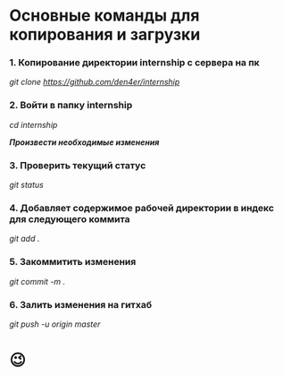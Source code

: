 
# Основные команды для копирования и загрузки 

### 1. Копирование директории internship с сервера на пк

*git clone https://github.com/den4er/internship* 

### 2. Войти в папку internship

*cd internship* 

***Произвести необходимые изменения***

### 3. Проверить текущий статус

*git status*

### 4. Добавляет содержимое рабочей директории в индекс для следующего коммита

*git add .*

### 5. Закоммитить изменения

*git commit -m .* 

### 6. Залить изменения на гитхаб

*git push -u origin master* 

# &#128521;